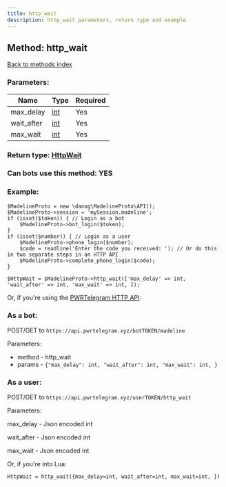 ```yaml
---
title: http_wait
description: http_wait parameters, return type and example
---
```

## Method: http\_wait  
[Back to methods index](index.md)


### Parameters:

| Name     |    Type       | Required |
|----------|---------------|----------|
|max\_delay|[int](../types/int.md) | Yes|
|wait\_after|[int](../types/int.md) | Yes|
|max\_wait|[int](../types/int.md) | Yes|


### Return type: [HttpWait](../types/HttpWait.md)

### Can bots use this method: **YES**


### Example:


```
$MadelineProto = new \danog\MadelineProto\API();
$MadelineProto->session = 'mySession.madeline';
if (isset($token)) { // Login as a bot
    $MadelineProto->bot_login($token);
}
if (isset($number)) { // Login as a user
    $MadelineProto->phone_login($number);
    $code = readline('Enter the code you received: '); // Or do this in two separate steps in an HTTP API
    $MadelineProto->complete_phone_login($code);
}

$HttpWait = $MadelineProto->http_wait(['max_delay' => int, 'wait_after' => int, 'max_wait' => int, ]);
```

Or, if you're using the [PWRTelegram HTTP API](https://pwrtelegram.xyz):

### As a bot:

POST/GET to `https://api.pwrtelegram.xyz/botTOKEN/madeline`

Parameters:

* method - http_wait
* params - `{"max_delay": int, "wait_after": int, "max_wait": int, }`



### As a user:

POST/GET to `https://api.pwrtelegram.xyz/userTOKEN/http_wait`

Parameters:

max_delay - Json encoded int

wait_after - Json encoded int

max_wait - Json encoded int




Or, if you're into Lua:

```
HttpWait = http_wait({max_delay=int, wait_after=int, max_wait=int, })
```

